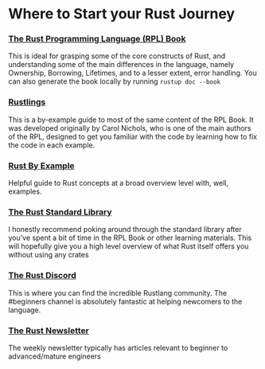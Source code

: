 # Where to Start your Rust Journey

### [The Rust Programming Language (RPL) Book](https://doc.rust-lang.org/book/)
This is ideal for grasping some of the core constructs of Rust, and understanding some of the main differences in the language, namely Ownership, Borrowing, Lifetimes, and to a lesser extent, error handling. You can also generate the book locally by running `rustup doc --book`
### [Rustlings](https://github.com/rust-lang/rustlings/) 
This is a by-example guide to most of the same content of the RPL Book. It was developed originally by Carol Nichols, who is one of the main authors of the RPL, designed to get you familiar with the code by learning how to fix the code in each example.
### [Rust By Example](https://doc.rust-lang.org/stable/rust-by-example/) 
Helpful guide to Rust concepts at a broad overview level with, well, examples.
### [The Rust Standard Library](https://doc.rust-lang.org/std/index.html)
I honestly recommend poking around through the standard library after you’ve spent a bit of time in the RPL Book or other learning materials. This will hopefully give you a high level overview of what Rust itself offers you without using any crates
### [The Rust Discord](https://discord.com/invite/rust-lang)
This is where you can find the incredible Rustlang community. The #beginners channel is absolutely fantastic at helping newcomers to the language.
### [The Rust Newsletter](https://this-week-in-rust.org/)
The weekly newsletter typically has articles relevant to beginner to advanced/mature engineers